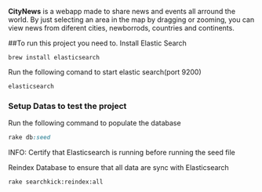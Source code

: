 **CityNews** is a webapp made to share news and events all arround the world. By just selecting an area in the map by dragging or zooming, you can view news from diferent cities, newborrods, countries and continents.

##To run this project you need to.
Install Elastic Search
```console
brew install elasticsearch
```

Run the following comand to start elastic search(port 9200)
```console
elasticsearch
```

### Setup Datas to test the project
Run the following command to populate the database
```ruby
rake db:seed
```
INFO: Certify that Elasticsearch is running before running the seed file

Reindex Database to ensure that all data are sync with Elasticsearch
```console
rake searchkick:reindex:all
```
